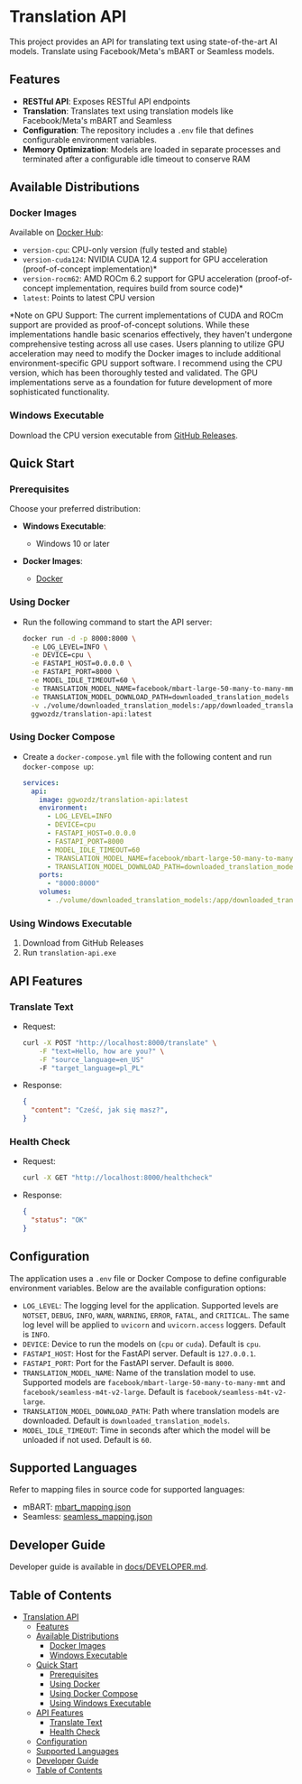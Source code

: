 # Translation API

This project provides an API for translating text using state-of-the-art AI models. Translate using Facebook/Meta's mBART or Seamless models.

## Features

- **RESTful API**: Exposes RESTful API endpoints
- **Translation**: Translates text using translation models like Facebook/Meta's mBART and Seamless
- **Configuration**: The repository includes a `.env` file that defines configurable environment variables.
- **Memory Optimization**: Models are loaded in separate processes and terminated after a configurable idle timeout to conserve RAM

## Available Distributions

### Docker Images

Available on [Docker Hub](https://hub.docker.com/r/ggwozdz/translation-api):

- `version-cpu`: CPU-only version (fully tested and stable)
- `version-cuda124`: NVIDIA CUDA 12.4 support for GPU acceleration (proof-of-concept implementation)*
- `version-rocm62`: AMD ROCm 6.2 support for GPU acceleration (proof-of-concept implementation, requires build from source code)*
- `latest`: Points to latest CPU version

*Note on GPU Support: The current implementations of CUDA and ROCm support are provided as proof-of-concept solutions. While these implementations handle basic scenarios effectively, they haven't undergone comprehensive testing across all use cases. Users planning to utilize GPU acceleration may need to modify the Docker images to include additional environment-specific GPU support software. I recommend using the CPU version, which has been thoroughly tested and validated. The GPU implementations serve as a foundation for future development of more sophisticated functionality.

### Windows Executable

Download the CPU version executable from [GitHub Releases](https://github.com/ggwozdz90/translation-api/releases).

## Quick Start

### Prerequisites

Choose your preferred distribution:

- **Windows Executable**:
  - Windows 10 or later

- **Docker Images**:
  - [Docker](https://www.docker.com/get-started/)

### Using Docker

- Run the following command to start the API server:

    ```bash
    docker run -d -p 8000:8000 \
      -e LOG_LEVEL=INFO \
      -e DEVICE=cpu \
      -e FASTAPI_HOST=0.0.0.0 \
      -e FASTAPI_PORT=8000 \
      -e MODEL_IDLE_TIMEOUT=60 \
      -e TRANSLATION_MODEL_NAME=facebook/mbart-large-50-many-to-many-mmt \
      -e TRANSLATION_MODEL_DOWNLOAD_PATH=downloaded_translation_models \
      -v ./volume/downloaded_translation_models:/app/downloaded_translation_models \
      ggwozdz/translation-api:latest
    ```

### Using Docker Compose

- Create a `docker-compose.yml` file with the following content and run `docker-compose up`:

    ```yaml
    services:
      api:
        image: ggwozdz/translation-api:latest
        environment:
          - LOG_LEVEL=INFO
          - DEVICE=cpu
          - FASTAPI_HOST=0.0.0.0
          - FASTAPI_PORT=8000
          - MODEL_IDLE_TIMEOUT=60
          - TRANSLATION_MODEL_NAME=facebook/mbart-large-50-many-to-many-mmt
          - TRANSLATION_MODEL_DOWNLOAD_PATH=downloaded_translation_models
        ports:
          - "8000:8000"
        volumes:
          - ./volume/downloaded_translation_models:/app/downloaded_translation_models
    ```

### Using Windows Executable

1. Download from GitHub Releases
2. Run `translation-api.exe`

## API Features

### Translate Text

- Request:

    ```bash
    curl -X POST "http://localhost:8000/translate" \
        -F "text=Hello, how are you?" \
        -F "source_language=en_US"
        -F "target_language=pl_PL"
    ```

- Response:

    ```json
    {
      "content": "Cześć, jak się masz?",
    }
    ```

### Health Check

- Request:

    ```bash
    curl -X GET "http://localhost:8000/healthcheck"
    ```

- Response:

    ```json
    {
      "status": "OK"
    }
    ```

## Configuration

The application uses a `.env` file or Docker Compose to define configurable environment variables. Below are the available configuration options:

- `LOG_LEVEL`: The logging level for the application. Supported levels are `NOTSET`, `DEBUG`, `INFO`, `WARN`, `WARNING`, `ERROR`, `FATAL`, and `CRITICAL`. The same log level will be applied to `uvicorn` and `uvicorn.access` loggers. Default is `INFO`.
- `DEVICE`: Device to run the models on (`cpu` or `cuda`). Default is `cpu`.
- `FASTAPI_HOST`: Host for the FastAPI server. Default is `127.0.0.1`.
- `FASTAPI_PORT`: Port for the FastAPI server. Default is `8000`.
- `TRANSLATION_MODEL_NAME`: Name of the translation model to use. Supported models are `facebook/mbart-large-50-many-to-many-mmt` and `facebook/seamless-m4t-v2-large`. Default is `facebook/seamless-m4t-v2-large`.
- `TRANSLATION_MODEL_DOWNLOAD_PATH`: Path where translation models are downloaded. Default is `downloaded_translation_models`.
- `MODEL_IDLE_TIMEOUT`: Time in seconds after which the model will be unloaded if not used. Default is `60`.

## Supported Languages

Refer to mapping files in source code for supported languages:

- mBART: [mbart_mapping.json](../src/assets/mappings/mbart_mapping.json)
- Seamless: [seamless_mapping.json](../src/assets/mappings/seamless_mapping.json)

## Developer Guide

Developer guide is available in [docs/DEVELOPER.md](DEVELOPER.md).

## Table of Contents

- [Translation API](#translation-api)
  - [Features](#features)
  - [Available Distributions](#available-distributions)
    - [Docker Images](#docker-images)
    - [Windows Executable](#windows-executable)
  - [Quick Start](#quick-start)
    - [Prerequisites](#prerequisites)
    - [Using Docker](#using-docker)
    - [Using Docker Compose](#using-docker-compose)
    - [Using Windows Executable](#using-windows-executable)
  - [API Features](#api-features)
    - [Translate Text](#translate-text)
    - [Health Check](#health-check)
  - [Configuration](#configuration)
  - [Supported Languages](#supported-languages)
  - [Developer Guide](#developer-guide)
  - [Table of Contents](#table-of-contents)
